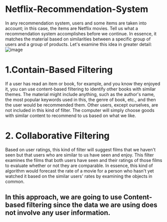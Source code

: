 # Netflix-Recommendation-System
In any recommendation system, users and some items are taken into account; in this case, the items are Netflix movies. Tell us what a recommendation system accomplishes before we continue. In essence, it matches the material based on similarities between a specific group of users and a group of products. Let's examine this idea in greater detail:
![image](https://user-images.githubusercontent.com/83020452/203455510-d1241fb0-b8cd-458b-8153-1af5976fad90.png)

# 1.Contain-Based Filtering
If a user has read an item or book, for example, and you know they enjoyed it, you can use content-based filtering to identify other books with similar themes. The material might include anything, such as the author's name, the most popular keywords used in this, the genre of book, etc., and then the user would be recommended them. Other users, except ourselves, are not included in this kind of filter. The computer will simply choose goods with similar content to recommend to us based on what we like.
# 2. Collaborative Filtering
Based on user ratings, this kind of filter will suggest films that we haven't seen but that users who are similar to us have seen and enjoy. This filter examines the films that both users have seen and their ratings of those films to evaluate whether or not they are comparable. In essence, this kind of algorithm would forecast the rate of a movie for a person who hasn't yet watched it based on the similar users' rates by examining the objects in common.

## In this approach, we are going to use Content-based filtering since the data we are using does not involve any user information.
